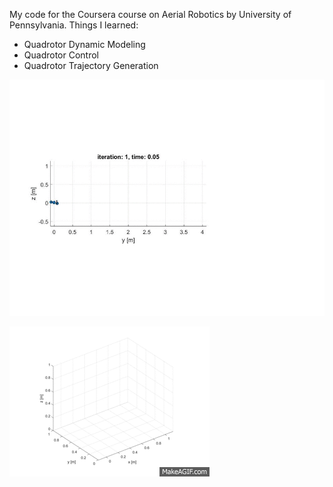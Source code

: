 My code for the Coursera course on Aerial Robotics by University of Pennsylvania.
Things I learned: 
- Quadrotor Dynamic Modeling
- Quadrotor Control
- Quadrotor Trajectory Generation

![2D Trajectory Tracking](/output_E8wNUi.gif)

![3D Trajectory Tracking](/3d_trajectory.gif)
